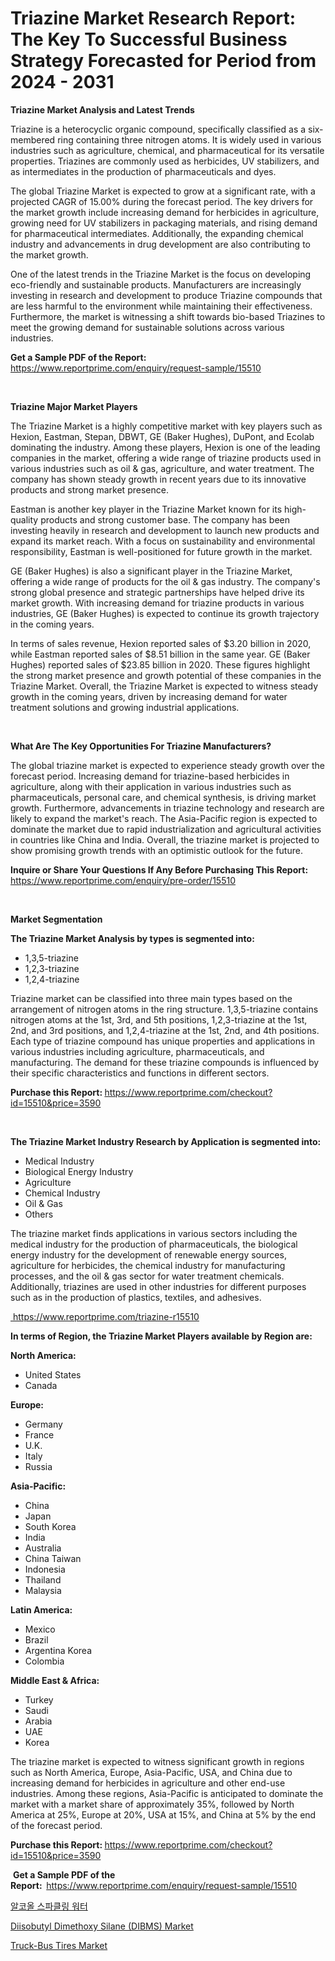 <p><h1>Triazine Market Research Report: The Key To Successful Business Strategy Forecasted for Period from 2024 - 2031</h1></p><p><strong>Triazine Market Analysis and Latest Trends</strong></p>
<p><p>Triazine is a heterocyclic organic compound, specifically classified as a six-membered ring containing three nitrogen atoms. It is widely used in various industries such as agriculture, chemical, and pharmaceutical for its versatile properties. Triazines are commonly used as herbicides, UV stabilizers, and as intermediates in the production of pharmaceuticals and dyes.</p><p>The global Triazine Market is expected to grow at a significant rate, with a projected CAGR of 15.00% during the forecast period. The key drivers for the market growth include increasing demand for herbicides in agriculture, growing need for UV stabilizers in packaging materials, and rising demand for pharmaceutical intermediates. Additionally, the expanding chemical industry and advancements in drug development are also contributing to the market growth.</p><p>One of the latest trends in the Triazine Market is the focus on developing eco-friendly and sustainable products. Manufacturers are increasingly investing in research and development to produce Triazine compounds that are less harmful to the environment while maintaining their effectiveness. Furthermore, the market is witnessing a shift towards bio-based Triazines to meet the growing demand for sustainable solutions across various industries.</p></p>
<p><strong>Get a Sample PDF of the Report:&nbsp;</strong> <a href="https://www.reportprime.com/enquiry/request-sample/15510">https://www.reportprime.com/enquiry/request-sample/15510</a></p>
<p>&nbsp;</p>
<p><strong>Triazine Major Market Players</strong></p>
<p><p>The Triazine Market is a highly competitive market with key players such as Hexion, Eastman, Stepan, DBWT, GE (Baker Hughes), DuPont, and Ecolab dominating the industry. Among these players, Hexion is one of the leading companies in the market, offering a wide range of triazine products used in various industries such as oil & gas, agriculture, and water treatment. The company has shown steady growth in recent years due to its innovative products and strong market presence.</p><p>Eastman is another key player in the Triazine Market known for its high-quality products and strong customer base. The company has been investing heavily in research and development to launch new products and expand its market reach. With a focus on sustainability and environmental responsibility, Eastman is well-positioned for future growth in the market.</p><p>GE (Baker Hughes) is also a significant player in the Triazine Market, offering a wide range of products for the oil & gas industry. The company's strong global presence and strategic partnerships have helped drive its market growth. With increasing demand for triazine products in various industries, GE (Baker Hughes) is expected to continue its growth trajectory in the coming years.</p><p>In terms of sales revenue, Hexion reported sales of $3.20 billion in 2020, while Eastman reported sales of $8.51 billion in the same year. GE (Baker Hughes) reported sales of $23.85 billion in 2020. These figures highlight the strong market presence and growth potential of these companies in the Triazine Market. Overall, the Triazine Market is expected to witness steady growth in the coming years, driven by increasing demand for water treatment solutions and growing industrial applications.</p></p>
<p>&nbsp;</p>
<p><strong>What Are The Key Opportunities For Triazine Manufacturers?</strong></p>
<p><p>The global triazine market is expected to experience steady growth over the forecast period. Increasing demand for triazine-based herbicides in agriculture, along with their application in various industries such as pharmaceuticals, personal care, and chemical synthesis, is driving market growth. Furthermore, advancements in triazine technology and research are likely to expand the market's reach. The Asia-Pacific region is expected to dominate the market due to rapid industrialization and agricultural activities in countries like China and India. Overall, the triazine market is projected to show promising growth trends with an optimistic outlook for the future.</p></p>
<p><strong>Inquire or Share Your Questions If Any Before Purchasing This Report:</strong> <a href="https://www.reportprime.com/enquiry/pre-order/15510">https://www.reportprime.com/enquiry/pre-order/15510</a></p>
<p>&nbsp;</p>
<p><strong>Market Segmentation</strong></p>
<p><strong>The Triazine Market Analysis by types is segmented into:</strong></p>
<p><ul><li>1,3,5-triazine</li><li>1,2,3-triazine</li><li>1,2,4-triazine</li></ul></p>
<p><p>Triazine market can be classified into three main types based on the arrangement of nitrogen atoms in the ring structure. 1,3,5-triazine contains nitrogen atoms at the 1st, 3rd, and 5th positions, 1,2,3-triazine at the 1st, 2nd, and 3rd positions, and 1,2,4-triazine at the 1st, 2nd, and 4th positions. Each type of triazine compound has unique properties and applications in various industries including agriculture, pharmaceuticals, and manufacturing. The demand for these triazine compounds is influenced by their specific characteristics and functions in different sectors.</p></p>
<p><strong>Purchase this Report:&nbsp;</strong><a href="https://www.reportprime.com/checkout?id=15510&price=3590">https://www.reportprime.com/checkout?id=15510&price=3590</a></p>
<p>&nbsp;</p>
<p><strong>The Triazine Market Industry Research by Application is segmented into:</strong></p>
<p><ul><li>Medical Industry</li><li>Biological Energy Industry</li><li>Agriculture</li><li>Chemical Industry</li><li>Oil & Gas</li><li>Others</li></ul></p>
<p><p>The triazine market finds applications in various sectors including the medical industry for the production of pharmaceuticals, the biological energy industry for the development of renewable energy sources, agriculture for herbicides, the chemical industry for manufacturing processes, and the oil & gas sector for water treatment chemicals. Additionally, triazines are used in other industries for different purposes such as in the production of plastics, textiles, and adhesives.</p></p>
<p><a href="https://www.reportprime.com/triazine-r15510">&nbsp;https://www.reportprime.com/triazine-r15510</a></p>
<p><strong>In terms of Region, the Triazine Market Players available by Region are:</strong></p>
<p>
    <p> <strong> North America: </strong>
        <ul>
            <li>United States</li>
            <li>Canada</li>
        </ul>
        </p> 
    <p> <strong> Europe: </strong>
        <ul>
            <li>Germany</li>
            <li>France</li>
            <li>U.K.</li>
            <li>Italy</li>
            <li>Russia</li>
        </ul>
        </p> 
    <p> <strong> Asia-Pacific: </strong>
        <ul>
            <li>China</li>
            <li>Japan</li>
            <li>South Korea</li>
            <li>India</li>
            <li>Australia</li>
            <li>China Taiwan</li>
            <li>Indonesia</li>
            <li>Thailand</li>
            <li>Malaysia</li>
        </ul>
        </p> 
    <p> <strong> Latin America: </strong>
        <ul>
            <li>Mexico</li>
            <li>Brazil</li>
            <li>Argentina Korea</li>
            <li>Colombia</li>
        </ul>
        </p> 
    <p> <strong> Middle East & Africa: </strong>
        <ul>
            <li>Turkey</li>
            <li>Saudi</li>
            <li>Arabia</li>
            <li>UAE</li>
            <li>Korea</li>
        </ul>
    </p>
    </p>
<p><p>The triazine market is expected to witness significant growth in regions such as North America, Europe, Asia-Pacific, USA, and China due to increasing demand for herbicides in agriculture and other end-use industries. Among these regions, Asia-Pacific is anticipated to dominate the market with a market share of approximately 35%, followed by North America at 25%, Europe at 20%, USA at 15%, and China at 5% by the end of the forecast period.</p></p>
<p><strong>Purchase this Report: </strong><a href="https://www.reportprime.com/checkout?id=15510&price=3590">https://www.reportprime.com/checkout?id=15510&price=3590</a></p>
<p>&nbsp;<strong>Get a Sample PDF of the Report:&nbsp;&nbsp;</strong><a href="https://www.reportprime.com/enquiry/request-sample/15510">https://www.reportprime.com/enquiry/request-sample/15510</a></p>
<p><strong></strong></p>
<p><p><a href="https://github.com/sougarounis/Market-Research-Report-List-3/blob/main/949641523559.md">알코올 스파클링 워터</a></p><p><a href="https://www.linkedin.com/pulse/diisobutyl-dimethoxy-silane-dibms-market-size-2024-2031-d310e?trackingId=YTlOdr8FAOXJhX703lm3Kg%3D%3D">Diisobutyl Dimethoxy Silane (DIBMS) Market</a></p><p><a href="https://www.linkedin.com/pulse/truck-bus-tires-market-research-report-forecasted-period-from-df5qe?trackingId=y1JLGGCA%2FDrVilR0x5uSEw%3D%3D">Truck-Bus Tires Market</a></p></p>